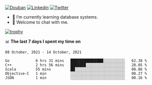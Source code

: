 
<p align="left">
<a href="https://www.douban.com/people/ixxchan"><img src="https://img.shields.io/badge/@ixxchan-007722?style=flat&logo=Douban&logoColor=white" alt="Douban" /></a> 
<a href="https://www.linkedin.com/in/xxchan/?locale=en_US"><img src="https://img.shields.io/badge/@xxchan-0073b1?style=flat&logo=LinkedIn&logoColor=white" alt="Linkedin" /></a> 
<a href="https://twitter.com/yayale_umi"><img src="https://img.shields.io/badge/@yayale__umi-1DA1F2?style=flat&logo=Twitter&logoColor=white" alt="Twitter"/></a>
</p>

- 🌱 I’m currently learning database systems.
- 💬 Welcome to chat with me.


[![trophy](https://github-profile-trophy.vercel.app/?username=xxchan&theme=flat&column=7)](https://github.com/xxchan)


📊 **The last 7 days I spent my time on** 

<!--START_SECTION:waka-->
```text
08 October, 2021 - 14 October, 2021

Go            6 hrs 31 mins   ███████████████░░░░░░░░░░   62.38 % 
C++           2 hrs 56 mins   ███████░░░░░░░░░░░░░░░░░░   28.05 % 
Scala         55 mins         ██░░░░░░░░░░░░░░░░░░░░░░░   08.86 % 
Objective-C   1 min           ░░░░░░░░░░░░░░░░░░░░░░░░░   00.27 % 
JSON          1 min           ░░░░░░░░░░░░░░░░░░░░░░░░░   00.16 %
```
<!--END_SECTION:waka-->

<!--
**xxchan/xxchan** is a ✨ _special_ ✨ repository because its `README.md` (this file) appears on your GitHub profile.

Here are some ideas to get you started:

- 🔭 I’m currently working on ...
- 🌱 I’m currently learning ...
- 👯 I’m looking to collaborate on ...
- 🤔 I’m looking for help with ...
- 💬 Ask me about ...
- 📫 How to reach me: ...
- 😄 Pronouns: ...
- ⚡ Fun fact: ...
-->
